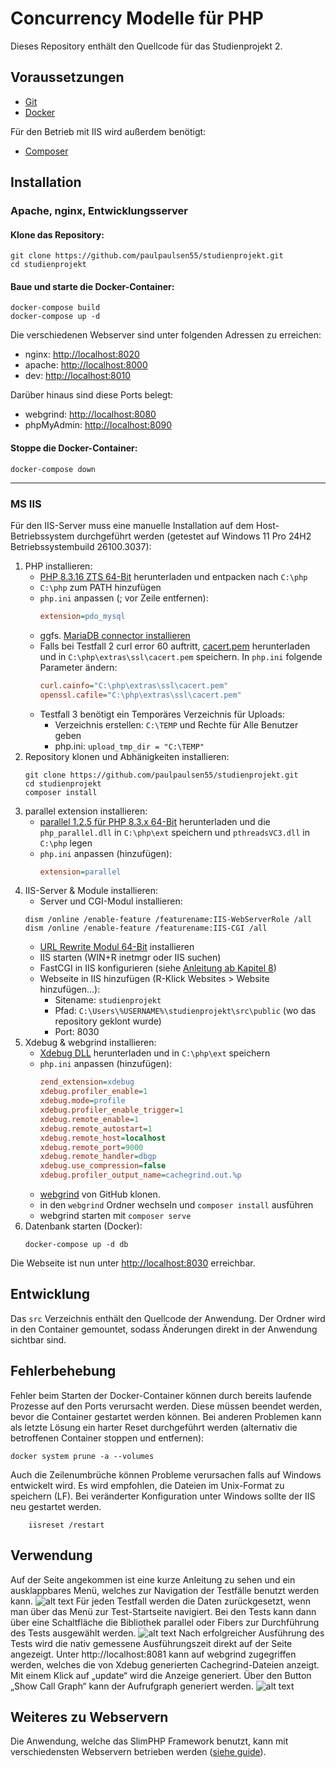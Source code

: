 # Concurrency Modelle für PHP
Dieses Repository enthält den Quellcode für das Studienprojekt 2.

## Voraussetzungen
- [Git](https://git-scm.com/downloads)
- [Docker](https://docs.docker.com/get-docker/)

Für den Betrieb mit IIS wird außerdem benötigt:
- [Composer](https://getcomposer.org/Composer-Setup.exe)

## Installation
### Apache, nginx, Entwicklungsserver
#### Klone das Repository:
```shell
git clone https://github.com/paulpaulsen55/studienprojekt.git
cd studienprojekt
```

#### Baue und starte die Docker-Container:
```shell
docker-compose build
docker-compose up -d
```

Die verschiedenen Webserver sind unter folgenden Adressen zu erreichen:
- nginx: [http://localhost:8020](http://localhost:8020)
- apache: [http://localhost:8000](http://localhost:8000)
- dev: [http://localhost:8010](http://localhost:8010)

Darüber hinaus sind diese Ports belegt:
- webgrind: [http://localhost:8080](http://localhost:8080)
- phpMyAdmin: [http://localhost:8090](http://localhost:8090)

#### Stoppe die Docker-Container:
```shell
docker-compose down
```
---

### MS IIS

Für den IIS-Server muss eine manuelle Installation auf dem Host-Betriebssystem durchgeführt werden (getestet auf Windows 11 Pro 24H2 Betriebssystembuild 26100.3037):

1. PHP installieren: 
    - [PHP 8.3.16 ZTS 64-Bit](https://downloads.php.net/~windows/pecl/releases/parallel/1.2.6/php_parallel-1.2.6-8.3-ts-vs16-x64.zip) herunterladen und entpacken nach `C:\php`
    - `C:\php` zum PATH hinzufügen
    - `php.ini` anpassen (; vor Zeile entfernen):
        ```ini
        extension=pdo_mysql
        ```
    - ggfs. [MariaDB connector installieren](https://mariadb.com/downloads/connectors/connectors-data-access/odbc-connector/)
    - Falls bei Testfall 2 curl error 60 auftritt, [cacert.pem](https://curl.se/ca/cacert.pem) herunterladen und in `C:\php\extras\ssl\cacert.pem` speichern. In `php.ini` folgende Parameter ändern:
        ```ini
        curl.cainfo="C:\php\extras\ssl\cacert.pem"
        openssl.cafile="C:\php\extras\ssl\cacert.pem"
        ```
    - Testfall 3 benötigt ein Temporäres Verzeichnis für Uploads:
      - Verzeichnis erstellen: `C:\TEMP` und Rechte für Alle Benutzer geben
      - php.ini: `upload_tmp_dir = "C:\TEMP"`
2. Repository klonen und Abhänigkeiten installieren: 
    ```shell
    git clone https://github.com/paulpaulsen55/studienprojekt.git
    cd studienprojekt
    composer install
    ```
3. parallel extension installieren:
    - [parallel 1.2.5 für PHP 8.3.x 64-Bit](https://downloads.php.net/~windows/pecl/releases/parallel/1.2.5/php_parallel-1.2.5-8.3-ts-vs16-x64.zip) herunterladen und die `php_parallel.dll` in `C:\php\ext` speichern und `pthreadsVC3.dll` in `C:\php` legen
    - `php.ini` anpassen (hinzufügen):
        ```ini
        extension=parallel
        ```
4. IIS-Server & Module installieren:
    - Server und CGI-Modul installieren: 
    ```shell 
    dism /online /enable-feature /featurename:IIS-WebServerRole /all
    dism /online /enable-feature /featurename:IIS-CGI /all
    ```
    - [URL Rewrite Modul 64-Bit](https://download.microsoft.com/download/1/2/8/128E2E22-C1B9-44A4-BE2A-5859ED1D4592/rewrite_amd64_de-DE.msi) installieren
    - IIS starten (WIN+R inetmgr oder IIS suchen) 
    - FastCGI in IIS konfigurieren (siehe [Anleitung ab Kapitel 8](https://hostadvice.com/how-to/web-hosting/how-to-install-php-with-fastcgi-extension-on-iis-7-iis-8-server/#paragraph8))
    - Webseite in IIS hinzufügen (R-Klick Websites > Website hinzufügen...):
      - Sitename: `studienprojekt`
      - Pfad: `C:\Users\%USERNAME%\studienprojekt\src\public` (wo das repository geklont wurde)
      - Port: 8030
5. Xdebug & webgrind installieren:
   - [Xdebug DLL](https://xdebug.org/files/php_xdebug-3.1.1-8.3-vc15-x86_64.dll) herunterladen und in `C:\php\ext` speichern
   - `php.ini` anpassen (hinzufügen):
        ```ini
        zend_extension=xdebug
        xdebug.profiler_enable=1
        xdebug.mode=profile
        xdebug.profiler_enable_trigger=1
        xdebug.remote_enable=1
        xdebug.remote_autostart=1
        xdebug.remote_host=localhost
        xdebug.remote_port=9000
        xdebug.remote_handler=dbgp
        xdebug.use_compression=false
        xdebug.profiler_output_name=cachegrind.out.%p
        ```
    - [webgrind](https://github.com/jokkedk/webgrind) von GitHub klonen.
    - in den `webgrind` Ordner wechseln und `composer install` ausführen
    - webgrind starten mit `composer serve`
6. Datenbank starten (Docker):
    ```shell
    docker-compose up -d db
    ```
Die Webseite ist nun unter [http://localhost:8030](http://localhost:8030) erreichbar.

## Entwicklung
Das `src` Verzeichnis enthält den Quellcode der Anwendung. Der Ordner wird in den Container gemountet, sodass Änderungen direkt in der Anwendung sichtbar sind.

## Fehlerbehebung
Fehler beim Starten der Docker-Container können durch bereits laufende Prozesse auf den Ports verursacht werden. Diese müssen beendet werden, bevor die Container gestartet werden können. Bei anderen Problemen kann als letzte Lösung ein harter Reset durchgeführt werden (alternativ die betroffenen Container stoppen und entfernen):
```shell
docker system prune -a --volumes
```
Auch die Zeilenumbrüche können Probleme verursachen falls auf Windows entwickelt wird. Es wird empfohlen, die Dateien im Unix-Format zu speichern (LF).
Bei veränderter Konfiguration unter Windows sollte der IIS neu gestartet werden. 
```shell
    iisreset /restart
```

## Verwendung
Auf der Seite angekommen ist eine kurze Anleitung zu sehen und ein ausklappbares Menü, welches zur Navigation der Testfälle benutzt werden kann.
![alt text](image.png)
Für jeden Testfall werden die Daten zurückgesetzt, wenn man über das Menü zur Test-Startseite navigiert. Bei den Tests kann dann über eine Schaltfläche die Bibliothek parallel oder Fibers zur Durchführung des Tests ausgewählt werden.
![alt text](image-1.png)
Nach erfolgreicher Ausführung des Tests wird die nativ gemessene Ausführungszeit direkt auf der Seite angezeigt.
Unter http://localhost:8081 kann auf webgrind zugegriffen werden, welches die von Xdebug generierten Cachegrind-Dateien anzeigt. Mit einem Klick auf „update“ wird die Anzeige generiert. Über den Button „Show Call Graph“ kann der Aufrufgraph generiert werden.
![alt text](image-2.png)

## Weiteres zu Webservern
Die Anwendung, welche das SlimPHP Framework benutzt, kann mit verschiedensten Webservern betrieben werden ([siehe guide](https://www.slimframework.com/docs/v4/start/web-servers.html)).
